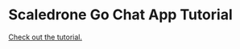 # Scaledrone Go Chat App Tutorial

[Check out the tutorial.](https://www.scaledrone.com/blog/go-chat-app-tutorial-build-a-real-time-chat/)
